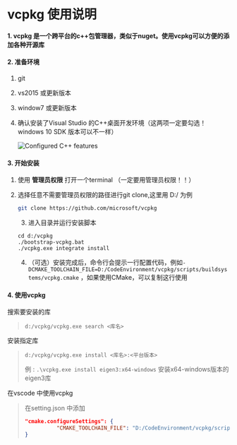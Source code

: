# vcpkg 使用说明

#### 1. vcpkg 是一个跨平台的c++包管理器，类似于nuget。使用vcpkg可以方便的添加各种开源库

#### 2. 准备环境

1. git

2. vs2015 或更新版本

3. window7 或更新版本

4. 确认安装了Visual Studio 的C++桌面开发环境（这两项一定要勾选！  windows 10 SDK 版本可以不一样）

   ![Configured C++ features](https://i.loli.net/2021/01/28/D9lWLzVoa5fZrqp.png)

#### 3. 开始安装

 1. 使用 **管理员权限** 打开一个terminal （一定要用管理员权限！！）

 2. 选择任意不需要管理员权限的路径进行git clone,这里用 D:/ 为例

    ````bash
    git clone https://github.com/microsoft/vcpkg
    ````

	3. 进入目录并运行安装脚本

    ``` shell
    cd d:/vcpkg
    ./bootstrap-vcpkg.bat
    ./vcpkg.exe integrate install
    ```

	4. （可选）安装完成后，命令行会提示一行配置代码，例如`-DCMAKE_TOOLCHAIN_FILE=D:/CodeEnvironment/vcpkg/scripts/buildsystems/vcpkg.cmake` ，如果使用CMake，可以复制这行使用

#### 4. 使用vcpkg

搜索要安装的库

> `d:/vcpkg/vcpkg.exe search <库名>`

安装指定库

>  `d:/vcpkg/vcpkg.exe install <库名>:<平台版本>`  
>
> 例 :  `.\vcpkg.exe install eigen3:x64-windows` 安装x64-windows版本的eigen3库

在vscode 中使用vcpkg

> 在setting.json 中添加
>
> ```json
> "cmake.configureSettings": {
>           "CMAKE_TOOLCHAIN_FILE": "D:/CodeEnvironment/vcpkg/scripts/buildsystems/vcpkg.cmake"
> }
> ```